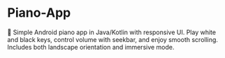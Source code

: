 # Piano-App
🎹 Simple Android piano app in Java/Kotlin with responsive UI. Play white and black keys, control volume with seekbar, and enjoy smooth scrolling. Includes both landscape orientation and immersive mode.

